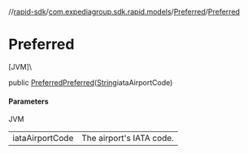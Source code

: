 //[rapid-sdk](../../../index.md)/[com.expediagroup.sdk.rapid.models](../index.md)/[Preferred](index.md)/[Preferred](-preferred.md)

# Preferred

[JVM]\

public [Preferred](index.md)[Preferred](-preferred.md)([String](https://docs.oracle.com/javase/8/docs/api/java/lang/String.html)iataAirportCode)

#### Parameters

JVM

| | |
|---|---|
| iataAirportCode | The airport's IATA code. |
